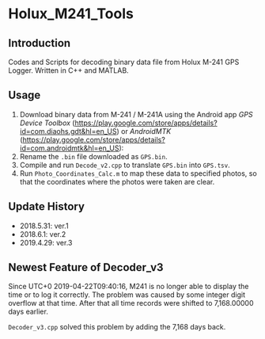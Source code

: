 [//]: # (Holux_M241_Tools/README.md)
[//]: # (20190429)

# Holux_M241_Tools

## Introduction

Codes and Scripts for decoding binary data file from Holux M-241 GPS Logger.
Written in C++ and MATLAB.

## Usage

1. Download binary data from M-241 / M-241A using the Android app *GPS Device Toolbox* (https://play.google.com/store/apps/details?id=com.diaohs.gdt&hl=en_US) or *AndroidMTK* (https://play.google.com/store/apps/details?id=com.androidmtk&hl=en_US):
2. Rename the `.bin` file downloaded as `GPS.bin`.
3. Compile and run `Decode_v2.cpp` to translate `GPS.bin` into `GPS.tsv`.
4. Run `Photo_Coordinates_Calc.m` to map these data to specified photos, so that the coordinates where the photos were taken are clear.
 
## Update History

- 2018.5.31: ver.1
- 2018.6.1: ver.2
- 2019.4.29: ver.3

## Newest Feature of Decoder_v3

Since UTC+0 2019-04-22T09:40:16, M241 is no longer able to display the time or to log it correctly. The problem was caused by some integer digit overflow at that time. After that all time records were shifted to 7,168.00000 days earlier.

`Decoder_v3.cpp` solved this problem by adding the 7,168 days back.
